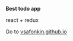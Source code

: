 <b>Best todo app</b><br>

react + redux<br>

Go to <a href="https://vsafonkin.github.io">vsafonkin.github.io</a>

